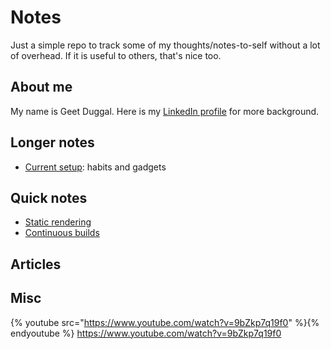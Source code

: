 # Notes
Just a simple repo to track some of my thoughts/notes-to-self without a lot of overhead.
If it is useful to others, that's nice too.

## About me

My name is Geet Duggal.  Here is my [LinkedIn profile](www.linkedin.com/in/geet-duggal-14321330) for more background.

## Longer notes

* [Current setup](current-setup.md#transportation): habits and gadgets

## Quick notes

* [Static rendering](static-rendering.md)
* [Continuous builds](continuous-builds.md)

## Articles


## Misc

{% youtube src="https://www.youtube.com/watch?v=9bZkp7q19f0" %}{% endyoutube %}
https://www.youtube.com/watch?v=9bZkp7q19f0
